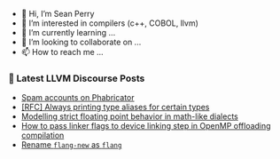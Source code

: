 - 👋 Hi, I’m Sean Perry
- 👀 I’m interested in compilers (c++, COBOL, llvm)
- 🌱 I’m currently learning ...
- 💞️ I’m looking to collaborate on ...
- 📫 How to reach me ...

<!---
s66perry/s66perry is a ✨ special ✨ repository because its `README.md` (this file) appears on your GitHub profile.
You can click the Preview link to take a look at your changes.
--->
### 📕 Latest LLVM Discourse Posts

<!-- DISCOURSE-LLVM:START -->
- [Spam accounts on Phabricator](https://discourse.llvm.org/t/spam-accounts-on-phabricator/60631?page=2#post_21)
- [[RFC] Always printing type aliases for certain types](https://discourse.llvm.org/t/rfc-always-printing-type-aliases-for-certain-types/62756#post_18)
- [Modelling strict floating point behavior in math-like dialects](https://discourse.llvm.org/t/modelling-strict-floating-point-behavior-in-math-like-dialects/63000#post_2)
- [How to pass linker flags to device linking step in OpenMP offloading compilation](https://discourse.llvm.org/t/how-to-pass-linker-flags-to-device-linking-step-in-openmp-offloading-compilation/63029#post_1)
- [Rename `flang-new` as `flang`](https://discourse.llvm.org/t/rename-flang-new-as-flang/62571#post_5)
<!-- DISCOURSE-LLVM:END -->
